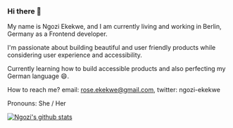 ### Hi there 👋

My name is Ngozi Ekekwe, and I am currently living and working in Berlin, Germany as a Frontend developer.

I'm passionate about building beautiful and user friendly products while considering user experience and accessibility.

Currently learning how to build accessible products and also perfecting my German language 😄.

How to reach me?  email: rose.ekekwe@gmail.com, twitter: ngozi-ekekwe

Pronouns: She / Her



[![Ngozi's github stats](https://github-readme-stats.vercel.app/api?username=ngozi-ekekwe)](https://github.com/anuraghazra/github-readme-stats)

<!--
**ngozi-ekekwe/ngozi-ekekwe** is a ✨ _special_ ✨ repository because its `README.md` (this file) appears on your GitHub profile.

Here are some ideas to get you started:

- 🔭 I’m currently working on ...
- 🌱 I’m currently learning ...
- 👯 I’m looking to collaborate on ...
- 🤔 I’m looking for help with ...
- 💬 Ask me about ...
- 📫 How to reach me: ...
- 😄 Pronouns: ...
- ⚡ Fun fact: ...
-->
